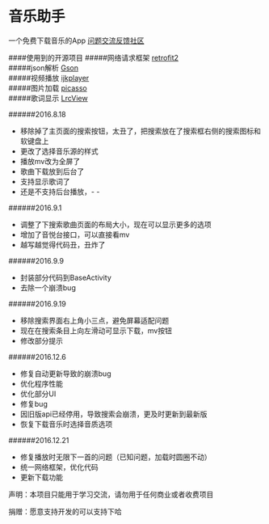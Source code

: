 # 音乐助手
一个免费下载音乐的App
[问题交流反馈社区](http://qtfreet.cn)  

####使用到的开源项目
#####网络请求框架
[retrofit2](https://github.com/square/retrofit)  
#####json解析
[Gson](https://github.com/google/gson)  
#####视频播放
[ijkplayer](https://github.com/Bilibili/ijkplayer)  
#####图片加载
[picasso](https://github.com/square/picasso)  
#####歌词显示
[LrcView](https://github.com/WuLiFei/LyricViewDemo)

######2016.8.18
* 移除掉了主页面的搜索按钮，太丑了，把搜索放在了搜索框右侧的搜索图标和软键盘上
* 更改了选择音乐源的样式
* 播放mv改为全屏了
* 歌曲下载放到后台了
* 支持显示歌词了
* 还是不支持后台播放，- -

######2016.9.1
* 调整了下搜索歌曲页面的布局大小，现在可以显示更多的选项
* 增加了音悦台接口，可以直接看mv
* 越写越觉得代码丑，丑炸了

######2016.9.9
* 封装部分代码到BaseActivity
* 去除一个崩溃bug

######2016.9.19
* 移除搜索界面右上角小三点，避免屏幕适配问题
* 现在在搜索条目上向左滑动可显示下载，mv按钮
* 修改部分提示

######2016.12.6
* 修复自动更新导致的崩溃bug
* 优化程序性能
* 优化部分UI
* 修复bug
* 因旧版api已经停用，导致搜索会崩溃，更及时更新到最新版
* 恢复下载音乐时选择音质选项

######2016.12.21
* 修复播放时无限下一首的问题（已知问题，加载时圆圈不动）
* 统一网络框架，优化代码
* 更新下载功能

声明：本项目只能用于学习交流，请勿用于任何商业或者收费项目


捐赠：愿意支持开发的可以支持下哈



